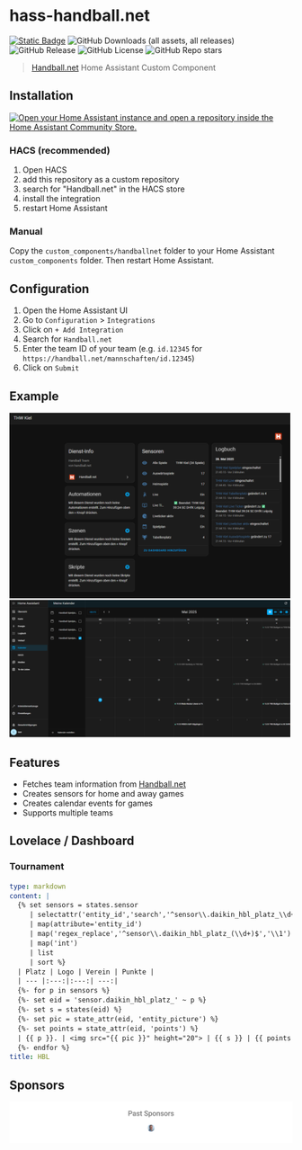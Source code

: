 # hass-handball.net

[![Static Badge](https://img.shields.io/badge/HACS-Custom-41BDF5?style=for-the-badge&logo=homeassistantcommunitystore&logoColor=white)](https://github.com/hacs/integration)
![GitHub Downloads (all assets, all releases)](https://img.shields.io/github/downloads/miggi92/hass-handball.net/total?style=for-the-badge)
![GitHub Release](https://img.shields.io/github/v/release/miggi92/hass-handball.net?style=for-the-badge)
![GitHub License](https://img.shields.io/github/license/miggi92/hass-handball.net?style=for-the-badge)
![GitHub Repo stars](https://img.shields.io/github/stars/miggi92/hass-handball.net?style=for-the-badge)

> [Handball.net](https://handball.net) Home Assistant Custom Component

## Installation

[![Open your Home Assistant instance and open a repository inside the Home Assistant Community Store.](https://my.home-assistant.io/badges/hacs_repository.svg)](https://my.home-assistant.io/redirect/hacs_repository/?owner=miggi92&repository=hass-handball.net&category=Integration)

### HACS (recommended)

1. Open HACS
2. add this repository as a custom repository
3. search for "Handball.net" in the HACS store
4. install the integration
5. restart Home Assistant

### Manual

Copy the `custom_components/handballnet` folder to your Home Assistant `custom_components` folder. Then restart Home Assistant.


## Configuration

1. Open the Home Assistant UI
2. Go to `Configuration` > `Integrations`
3. Click on `+ Add Integration`
4. Search for `Handball.net`
5. Enter the team ID of your team (e.g. `id.12345` for `https://handball.net/mannschaften/id.12345`)
6. Click on `Submit`

## Example

<img src="https://github.com/miggi92/hass-handball.net/blob/main/assets/integration_example.png" width="500" alt="Integration Example" />
<img src="https://github.com/miggi92/hass-handball.net/blob/main/assets/calendar_example.png" width="500" alt="Calendar Example" />

## Features

- Fetches team information from [Handball.net](https://handball.net)
- Creates sensors for home and away games
- Creates calendar events for games
- Supports multiple teams

## Lovelace / Dashboard

### Tournament

```yaml
type: markdown
content: |
  {% set sensors = states.sensor
     | selectattr('entity_id','search','^sensor\\.daikin_hbl_platz_\\d+$')
     | map(attribute='entity_id')
     | map('regex_replace','^sensor\\.daikin_hbl_platz_(\\d+)$','\\1')
     | map('int')
     | list
     | sort %}
  | Platz | Logo | Verein | Punkte |
  | --- |:---:|:---:| ---:|
  {%- for p in sensors %}
  {%- set eid = 'sensor.daikin_hbl_platz_' ~ p %}
  {%- set s = states(eid) %}
  {%- set pic = state_attr(eid, 'entity_picture') %}
  {%- set points = state_attr(eid, 'points') %}
  | {{ p }}. | <img src="{{ pic }}" height="20"> | {{ s }} | {{ points }} |
  {%- endfor %}
title: HBL
```

## Sponsors

![Sponsors](https://github.com/miggi92/static/blob/master/sponsors.svg)
